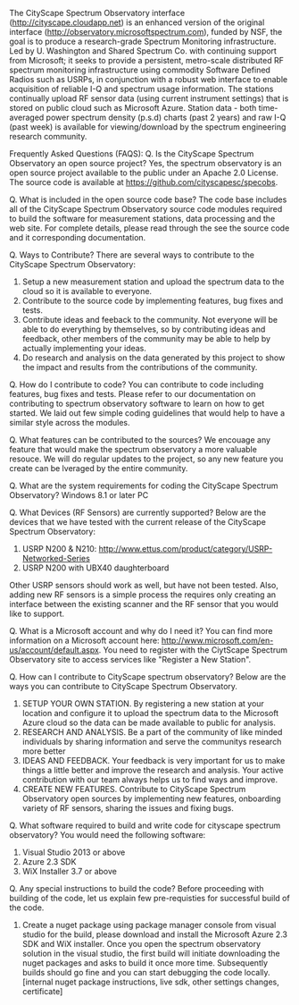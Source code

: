 The CityScape Spectrum Observatory interface (http://cityscape.cloudapp.net) is an enhanced version of the original interface (http://observatory.microsoftspectrum.com), funded by NSF, the goal is to produce a research-grade Spectrum Monitoring infrastructure. Led by U. Washington and Shared Spectrum Co. with continuing support from Microsoft; it seeks to provide a persistent, metro-scale distributed RF spectrum monitoring infrastructure using commodity Software Defined Radios such as USRPs, in conjunction with a robust web interface to enable acquisition of reliable I-Q and spectrum usage information. The stations continually upload RF sensor data (using current instrument settings) that is stored on public cloud such as Microsoft Azure. Station data - both time-averaged power spectrum density (p.s.d) charts (past 2 years) and raw I-Q (past week) is available for viewing/download by the spectrum engineering research community.

Frequently Asked Questions (FAQS):
Q. Is the CityScape Spectrum Observatory an open source project?
Yes, the spectrum observatory is an open source project available to the public under an Apache 2.0 License. The source code is available at https://github.com/cityscapesc/specobs.

Q. What is included in the open source code base?
The code base includes all of the CityScape Spectrum Observatory source code modules required to build the software for measurement stations, data processing and the web site. For complete details, please read through the see the source code and it corresponding documentation.

Q. Ways to Contribute?
There are several ways to contribute to the CityScape Spectrum Observatory:
1. Setup a new measurement station and upload the spectrum data to the cloud so it is available to everyone.
2. Contribute to the source code by implementing features, bug fixes and tests.
3. Contribute ideas and feeback to the community. Not everyone will be able to do everything by themselves, so by contributing ideas and feedback, other members of the community may be able to help by actually implementing your ideas.
4. Do research and analysis on the data generated by this project to show the impact and results from the contributions of the community.

Q. How do I contribute to code?
You can contribute to code including features, bug fixes and tests. Please refer to our documentation on contributing to spectrum observatory software to learn on how to get started.  We laid out few simple coding guidelines that would help to have a similar style across the modules.

Q. What features can be contributed to the sources?
We encouage any feature that would make the spectrum observatory a more valuable resouce. We will do regular updates to the project, so any new feature you create can be lveraged by the entire community.

Q. What are the system requirements for coding the CityScape Spectrum Observatory?
Windows 8.1 or later PC

Q. What Devices (RF Sensors) are currently supported?
Below are the devices that we have tested with the current release of the CityScape Spectrum Observatory:
1. USRP N200 & N210: http://www.ettus.com/product/category/USRP-Networked-Series
2. USRP N200 with UBX40 daughterboard

Other USRP sensors should work as well, but have not been tested. Also, adding new RF sensors is a simple process the requires only creating an interface between the existing scanner and the RF sensor that you would like to support.

Q. What is a Microsoft account and why do I need it?
You can find more information on a Microsoft account here: http://www.microsoft.com/en-us/account/default.aspx.  You need to register with the CiytScape Spectrum Observatory site to access services like "Register a New Station".

Q. How can I contribute to CityScape spectrum observatory?
Below are the ways you can contribute to CityScape Spectrum Observatory.
1. SETUP YOUR OWN STATION. By registering a new station at your location and configure it to upload the spectrum data to the Microsoft Azure cloud so the data can be made available to public for analysis.
2. RESEARCH AND ANALYSIS. Be a part of the community of like minded individuals by sharing information and serve the communitys research more better 
3. IDEAS AND FEEDBACK. Your feedback is very important for us to make things a little better and improve the research and analysis. Your active contribution with our team always helps us to find ways and improve.
4. CREATE NEW FEATURES. Contribute to CityScape Spectrum Observatory open sources by implementing new features, onboarding variety of RF sensors, sharing the issues and fixing bugs.

Q. What software required to build and write code for cityscape spectrum observatory?
You would need the following software:
1. Visual Studio 2013 or above
2. Azure 2.3 SDK
3. WiX Installer 3.7 or above

Q. Any special instructions to build the code?
Before proceeding with building of the code, let us explain few pre-requisties for successful build of the code.
1. Create a nuget package using package manager console from visual studio for the 
build, please download and install the Microsoft Azure 2.3 SDK and WiX installer. Once you open the spectrum observatory solution in the visual studio, the first build will initiate downloading the nuget packages and asks to build it once more time. Subsequently builds should go fine and you can start debugging the code locally. [internal nuget package instructions, live sdk, other settings changes, certificate]
